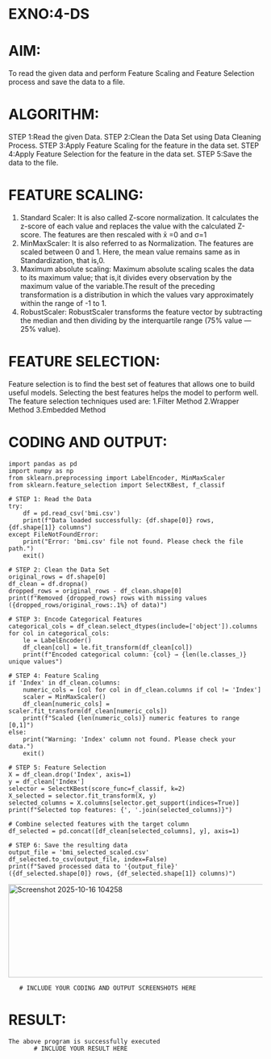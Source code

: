 # EXNO:4-DS
# AIM:
To read the given data and perform Feature Scaling and Feature Selection process and save the
data to a file.

# ALGORITHM:
STEP 1:Read the given Data.
STEP 2:Clean the Data Set using Data Cleaning Process.
STEP 3:Apply Feature Scaling for the feature in the data set.
STEP 4:Apply Feature Selection for the feature in the data set.
STEP 5:Save the data to the file.

# FEATURE SCALING:
1. Standard Scaler: It is also called Z-score normalization. It calculates the z-score of each value and replaces the value with the calculated Z-score. The features are then rescaled with x̄ =0 and σ=1
2. MinMaxScaler: It is also referred to as Normalization. The features are scaled between 0 and 1. Here, the mean value remains same as in Standardization, that is,0.
3. Maximum absolute scaling: Maximum absolute scaling scales the data to its maximum value; that is,it divides every observation by the maximum value of the variable.The result of the preceding transformation is a distribution in which the values vary approximately within the range of -1 to 1.
4. RobustScaler: RobustScaler transforms the feature vector by subtracting the median and then dividing by the interquartile range (75% value — 25% value).

# FEATURE SELECTION:
Feature selection is to find the best set of features that allows one to build useful models. Selecting the best features helps the model to perform well.
The feature selection techniques used are:
1.Filter Method
2.Wrapper Method
3.Embedded Method

# CODING AND OUTPUT:
```
import pandas as pd
import numpy as np
from sklearn.preprocessing import LabelEncoder, MinMaxScaler
from sklearn.feature_selection import SelectKBest, f_classif

# STEP 1: Read the Data
try:
    df = pd.read_csv('bmi.csv')
    print(f"Data loaded successfully: {df.shape[0]} rows, {df.shape[1]} columns")
except FileNotFoundError:
    print("Error: 'bmi.csv' file not found. Please check the file path.")
    exit()

# STEP 2: Clean the Data Set
original_rows = df.shape[0]
df_clean = df.dropna()
dropped_rows = original_rows - df_clean.shape[0]
print(f"Removed {dropped_rows} rows with missing values ({dropped_rows/original_rows:.1%} of data)")

# STEP 3: Encode Categorical Features
categorical_cols = df_clean.select_dtypes(include=['object']).columns
for col in categorical_cols:
    le = LabelEncoder()
    df_clean[col] = le.fit_transform(df_clean[col])
    print(f"Encoded categorical column: {col} → {len(le.classes_)} unique values")

# STEP 4: Feature Scaling
if 'Index' in df_clean.columns:
    numeric_cols = [col for col in df_clean.columns if col != 'Index']
    scaler = MinMaxScaler()
    df_clean[numeric_cols] = scaler.fit_transform(df_clean[numeric_cols])
    print(f"Scaled {len(numeric_cols)} numeric features to range [0,1]")
else:
    print("Warning: 'Index' column not found. Please check your data.")
    exit()

# STEP 5: Feature Selection
X = df_clean.drop('Index', axis=1)
y = df_clean['Index']
selector = SelectKBest(score_func=f_classif, k=2)
X_selected = selector.fit_transform(X, y)
selected_columns = X.columns[selector.get_support(indices=True)]
print(f"Selected top features: {', '.join(selected_columns)}")

# Combine selected features with the target column
df_selected = pd.concat([df_clean[selected_columns], y], axis=1)

# STEP 6: Save the resulting data
output_file = 'bmi_selected_scaled.csv'
df_selected.to_csv(output_file, index=False)
print(f"Saved processed data to '{output_file}' ({df_selected.shape[0]} rows, {df_selected.shape[1]} columns)")
```
<img width="930" height="185" alt="Screenshot 2025-10-16 104258" src="https://github.com/user-attachments/assets/c6cb440b-4ad4-49a6-baf0-c136cc43e9f0" />

       # INCLUDE YOUR CODING AND OUTPUT SCREENSHOTS HERE
# RESULT:
```
The above program is successfully executed
       # INCLUDE YOUR RESULT HERE
